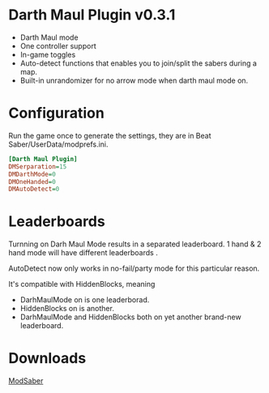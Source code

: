 # Darth Maul Plugin v0.3.1

* Darth Maul mode
* One controller support
* In-game toggles
* Auto-detect functions that enables you to join/split the sabers during a map.
* Built-in unrandomizer for no arrow mode when darth maul mode on.

# Configuration

Run the game once to generate the settings, they are in Beat Saber/UserData/modprefs.ini.

```ini
[Darth Maul Plugin]
DMSerparation=15
DMDarthMode=0
DMOneHanded=0
DMAutoDetect=0
```

# Leaderboards
Turnning on Darh Maul Mode results in a separated leaderboard. 1 hand & 2 hand mode will have different leaderboards .

AutoDetect now only works in no-fail/party mode for this particular reason.

It's compatible with HiddenBlocks, meaning 
* DarhMaulMode on is one leaderborad.
* HiddenBlocks on is another.
* DarhMaulMode and HiddenBlocks both on yet another brand-new leaderboard.


# Downloads
[ModSaber](https://www.modsaber.ml/mod/darthmaul/0.3.0)
